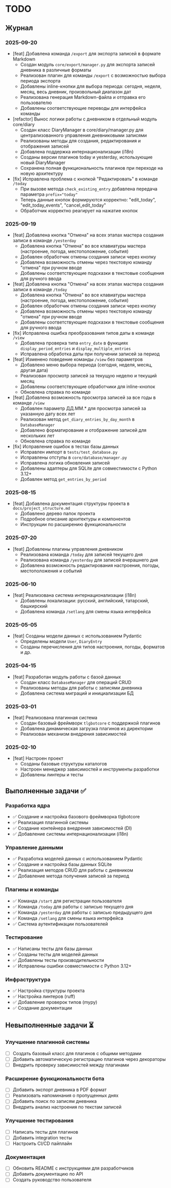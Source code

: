 # TODO

## Журнал

### 2025-09-20
- [feat] Добавлена команда `/export` для экспорта записей в формате Markdown
  - Создан модуль `core/export/manager.py` для экспорта записей дневника в различные форматы
  - Реализован плагин для команды `/export` с возможностью выбора периода экспорта
  - Добавлены inline-кнопки для выбора периода: сегодня, неделя, месяц, весь дневник, произвольный диапазон дат
  - Реализована генерация Markdown-файла и отправка его пользователю
  - Добавлены соответствующие переводы для интерфейса команды
- [refactor] Вынос логики работы с дневником в отдельный модуль core/diary
  - Создан класс DiaryManager в core/diary/manager.py для централизованного управления дневниковыми записями
  - Реализованы методы для создания, редактирования и отображения записей
  - Добавлена поддержка интернационализации (i18n)
  - Созданы версии плагинов today и yesterday, использующие новый DiaryManager
  - Сохранена полная функциональность плагинов при переходе на новую архитектуру
- [fix] Исправлена проблема с кнопкой "Редактировать" в команде `/today`
  - При вызове метода `check_existing_entry` добавлена передача параметра `prefix="today"` 
  - Теперь данные кнопок формируются корректно: "edit_today", "edit_today_events", "cancel_edit_today"
  - Обработчик корректно реагирует на нажатие кнопок

### 2025-09-19
- [feat] Добавлена кнопка "Отмена" на всех этапах мастера создания записи в команде `/yesterday`
  - Добавлена кнопка "Отмена" во все клавиатуры мастера (настроение, погода, местоположение, события)
  - Добавлен обработчик отмены создания записи через кнопку
  - Добавлена возможность отмены через текстовую команду "отмена" при ручном вводе
  - Добавлены соответствующие подсказки в текстовые сообщения для ручного ввода
- [feat] Добавлена кнопка "Отмена" на всех этапах мастера создания записи в команде `/today`
  - Добавлена кнопка "Отмена" во все клавиатуры мастера (настроение, погода, местоположение, события)
  - Добавлен обработчик отмены создания записи через кнопку
  - Добавлена возможность отмены через текстовую команду "отмена" при ручном вводе
  - Добавлены соответствующие подсказки в текстовые сообщения для ручного ввода
- [fix] Исправлена ошибка преобразования типов даты в команде `/view`
  - Добавлена проверка типа `entry_date` в функциях `display_period_entries` и `display_multiple_entries`
  - Исправлена обработка даты при получении записей за период
- [feat] Изменено поведение команды `/view` без параметров
  - Добавлено меню выбора периода (сегодня, неделя, месяц, другая дата)
  - Реализован просмотр записей за текущую неделю и текущий месяц
  - Добавлены соответствующие обработчики для inline-кнопок
  - Обновлена справка по команде
- [feat] Добавлена возможность просмотра записей за все годы в команде `/view`
  - Добавлен параметр ДД.ММ.* для просмотра записей за указанную дату всех лет
  - Реализован метод `get_diary_entries_by_day_month` в `DatabaseManager`
  - Добавлено форматирование и отображение записей для нескольких лет
  - Обновлена справка по команде
- [fix] Исправление ошибок в тестах базы данных
  - Исправлен импорт в `tests/test_database.py`
  - Исправлены отступы в `core/database/manager.py`
  - Исправлена логика обновления записей
  - Добавлены адаптеры для SQLite для совместимости с Python 3.12+
  - Добавлен метод `get_entries_by_period`

### 2025-08-15
- [feat] Добавлена документация структуры проекта в `docs/project_structure.md`
  - Добавлено дерево папок проекта
  - Подробное описание архитектуры и компонентов
  - Инструкции по расширению функциональности

### 2025-07-20
- [feat] Добавлены плагины управления дневником
  - Реализована команда `/today` для записей текущего дня
  - Реализована команда `/yesterday` для записей вчерашнего дня
  - Добавлена возможность редактирования настроения, погоды, местоположения и событий

### 2025-06-10
- [feat] Реализована система интернационализации (i18n)
  - Добавлены локализации: русский, английский, татарский, башкирский
  - Добавлена команда `/setlang` для смены языка интерфейса

### 2025-05-05
- [feat] Созданы модели данных с использованием Pydantic
  - Определены модели `User`, `DiaryEntry`
  - Созданы перечисления для типов настроения, погоды, форматов и др.

### 2025-04-15
- [feat] Разработан модуль работы с базой данных
  - Создан класс `DatabaseManager` для операций CRUD
  - Реализованы методы для работы с записями дневника
  - Добавлена система миграций и инициализации БД

### 2025-03-01
- [feat] Реализована плагинная система
  - Создан базовый фреймворк `tlgbotcore` с поддержкой плагинов
  - Добавлена динамическая загрузка плагинов из директории
  - Реализован механизм внедрения зависимостей

### 2025-02-10
- [feat] Настроен проект
  - Созданы базовые структуры каталогов
  - Настроен менеджер зависимостей и инструменты разработки
  - Добавлены линтеры и тесты

## Выполненные задачи ✅

### Разработка ядра
- ✅ Создание и настройка базового фреймворка tlgbotcore
- ✅ Реализация плагинной системы
- ✅ Создание контейнера внедрения зависимостей (DI)
- ✅ Добавление системы интернационализации (i18n)

### Управление данными
- ✅ Разработка моделей данных с использованием Pydantic
- ✅ Создание и настройка базы данных SQLite
- ✅ Реализация методов CRUD для работы с дневником
- ✅ Добавление метода получения записей за период

### Плагины и команды
- ✅ Команда `/start` для регистрации пользователя
- ✅ Команда `/today` для работы с записью текущего дня
- ✅ Команда `/yesterday` для работы с записью предыдущего дня
- ✅ Команда `/setlang` для смены языка интерфейса
- ✅ Система аутентификации пользователей

### Тестирование
- ✅ Написаны тесты для базы данных
- ✅ Созданы тесты для моделей данных
- ✅ Добавлены тесты производительности
- ✅ Исправлены ошибки совместимости с Python 3.12+

### Инфраструктура
- ✅ Настройка структуры проекта
- ✅ Настройка линтеров (ruff)
- ✅ Добавление проверок типов (mypy)
- ✅ Создание документации

## Невыполненные задачи ⏳

### Улучшение плагинной системы
- [ ] Создать базовый класс для плагинов с общими методами
- [ ] Добавить автоматическую регистрацию плагинов через декораторы
- [ ] Внедрить проверку зависимостей между плагинами

### Расширение функциональности бота
- [ ] Добавить экспорт дневника в PDF формат
- [ ] Реализовать напоминания о пропущенных днях
- [ ] Добавить поиск по записям дневника
- [ ] Внедрить анализ настроения по текстам записей

### Улучшение тестирования
- [ ] Написать тесты для плагинов
- [ ] Добавить integration тесты
- [ ] Настроить CI/CD пайплайн

### Документация
- [ ] Обновить README с инструкциями для разработчиков
- [ ] Добавить документацию по API
- [ ] Создать руководство пользователя